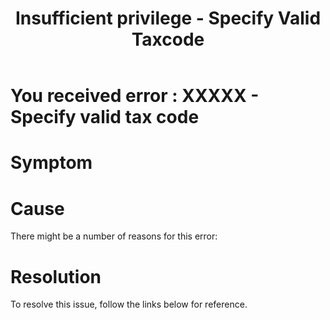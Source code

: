 ﻿---
title: "Insufficient privilege - Specify Valid Taxcode"
toc: true
tag: developers
category: "Connectors"
menus: 
    sapb1troubleshooting:
        title: "Insufficient privilege - Specify Valid Taxcode"
        weight: 12
        icon: fa fa-file-word-o
        identifier: sapb1troubleshootingpriveledge
---
# You received error : XXXXX - Specify valid tax code

# Symptom



# Cause

There might be a number of reasons for this error: 


# Resolution

To resolve this issue, follow the links below for reference. 
